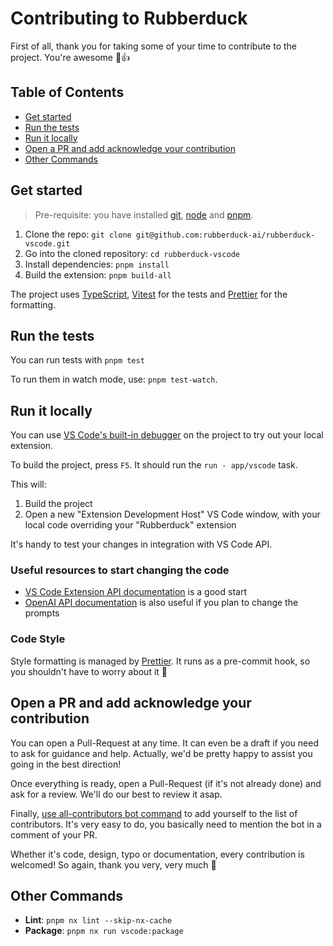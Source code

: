 # Contributing to Rubberduck

First of all, thank you for taking some of your time to contribute to the project. You're awesome 🦆👍

## Table of Contents

- [Get started](#get-started)
- [Run the tests](#run-the-tests)
- [Run it locally](#run-it-locally)
- [Open a PR and add acknowledge your contribution](#open-a-pr-and-add-acknowledge-your-contribution)
- [Other Commands](#other-commands)

## Get started

> Pre-requisite: you have installed [git][install-git], [node][install-node] and [pnpm][install-pnpm].

1. Clone the repo: `git clone git@github.com:rubberduck-ai/rubberduck-vscode.git`
1. Go into the cloned repository: `cd rubberduck-vscode`
1. Install dependencies: `pnpm install`
1. Build the extension: `pnpm build-all`

The project uses [TypeScript][typescript], [Vitest][vitest] for the tests and [Prettier][prettier] for the formatting.

## Run the tests

You can run tests with `pnpm test`

To run them in watch mode, use: `pnpm test-watch`.

## Run it locally

You can use [VS Code's built-in debugger][vscode-debug-extension] on the project to try out your local extension.

To build the project, press `F5`. It should run the `run - app/vscode` task.

This will:

1. Build the project
2. Open a new "Extension Development Host" VS Code window, with your local code overriding your "Rubberduck" extension

It's handy to test your changes in integration with VS Code API.

### Useful resources to start changing the code

- [VS Code Extension API documentation][vscode-extension-docs] is a good start
- [OpenAI API documentation][openai-docs] is also useful if you plan to change the prompts

### Code Style

Style formatting is managed by [Prettier][prettier]. It runs as a pre-commit hook, so you shouldn't have to worry about it 👐

## Open a PR and add acknowledge your contribution

You can open a Pull-Request at any time. It can even be a draft if you need to ask for guidance and help. Actually, we'd be pretty happy to assist you going in the best direction!

Once everything is ready, open a Pull-Request (if it's not already done) and ask for a review. We'll do our best to review it asap.

Finally, [use all-contributors bot command][all-contributors-bot-command] to add yourself to the list of contributors. It's very easy to do, you basically need to mention the bot in a comment of your PR.

Whether it's code, design, typo or documentation, every contribution is welcomed! So again, thank you very, very much 🦆

## Other Commands

- **Lint**: `pnpm nx lint --skip-nx-cache`
- **Package**: `pnpm nx run vscode:package`‍

<!-- Links -->

[install-git]: https://git-scm.com/book/en/v2/Getting-Started-Installing-Git
[install-node]: https://nodejs.org/en/download/
[install-pnpm]: https://pnpm.io/installation
[typescript]: https://www.typescriptlang.org/
[vitest]: https://vitest.dev/
[prettier]: https://prettier.io
[vscode-extension-docs]: https://code.visualstudio.com/api
[openai-docs]: https://platform.openai.com/docs/introduction
[vscode-debug-extension]: https://code.visualstudio.com/api/get-started/your-first-extension#debugging-the-extension
[all-contributors-bot-command]: https://allcontributors.org/docs/en/bot/usage#all-contributors-add
